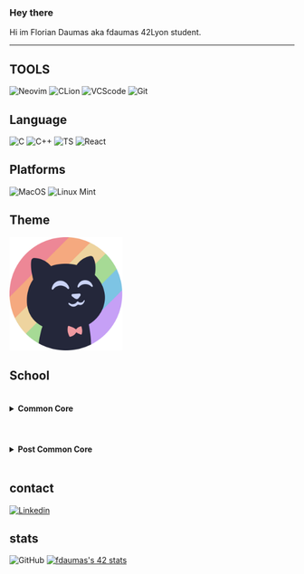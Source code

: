 <style>
    .all-project {
        display: flex;
        flex-direction: column;
        gap: 0.5rem;
    }
    .project {
        display: flex;
        align-items: center;
        gap: 0.5rem;
    }
    .dropbox {
        display: inline-flex;
        align-items: center;
    }
</style>
### Hey there

Hi im Florian Daumas aka fdaumas 42Lyon student.

---
## TOOLS
![Neovim](https://img.shields.io/badge/Neovim-ed8796?style=for-the-badge&logo=neovim&logoColor=black)
![CLion](https://img.shields.io/badge/CLion-eed49f?style=for-the-badge&logo=clion&logoColor=black)
![VCScode](https://img.shields.io/badge/VScode-a6da95?style=for-the-badge&logo=clion&logoColor=black)
![Git](https://img.shields.io/badge/Git-7dc4e4?style=for-the-badge&logo=git&logoColor=black)

## Language
![C](https://img.shields.io/badge/C-c6a0f6?style=for-the-badge&logo=&logoColor=black)
![C++](https://img.shields.io/badge/C++-7dc4e4?style=for-the-badge&logo=&logoColor=black)
![TS](https://img.shields.io/badge/TS-a6da95?style=for-the-badge&logo=&logoColor=black)
![React](https://img.shields.io/badge/React-eed49f?style=for-the-badge&logo=&logoColor=black)

## Platforms
![MacOS](https://img.shields.io/badge/mac%20os-ed8796?style=for-the-badge&logo=apple&logoColor=black)
![Linux Mint](https://img.shields.io/badge/Linux_mint-eed49f?style=for-the-badge&logo=linux&logoColor=black)

## Theme
<img src="./img/1544x1544_catppuccin_circle.png" alt="catppuccin" width="200"/>

## School
<details>
    <summary><h4 class="dropbox">Common Core</h4></summary>
    <details>
        <summary><h5 class="dropbox">Rank 00</h5></summary>
        <div class="all-project">
            <div class="project">
                <h6>Libft</h6>
                <img src="https://badge42.vercel.app/api/v2/cl9u8ui1e00730flhx740vroj/project/2396495" alt="fdaumas's 42 Libft Score" />
            </div>
        </div>
    </details>
    <details>
        <summary><h5 class="dropbox">Rank 01</h5></summary>
        <div class="all-project">
            <div class="project">
                <h6>ft_printf</h6>
                <img src="https://badge42.vercel.app/api/v2/cl9u8ui1e00730flhx740vroj/project/2424237" alt="fdaumas's 42 ft_printf Score" />
            </div>
            <div class="project">
                <h6>get_next_line</h6>
                <img src="https://badge42.vercel.app/api/v2/cl9u8ui1e00730flhx740vroj/project/2427352" alt="fdaumas's 42 get_next_line Score" />
            </div>
            <div class="project">
                <h6>Born2beroot</h6>
                <img src="https://badge42.vercel.app/api/v2/cl9u8ui1e00730flhx740vroj/project/2429057" alt="fdaumas's 42 Born2beroot Score" />
            </div>
        </div>
    </details>
    <details>
        <summary><h5 class="dropbox">Rank 02</h5></summary>
        <div class="all-project">
            <div class="project">
                <h6>push_swap</h6>
                <img src="https://badge42.vercel.app/api/v2/cl9u8ui1e00730flhx740vroj/project/2605708" alt="fdaumas's 42 push_swap Score" />
            </div>
            <div class="project">
                <h6>so_long</h6>
                <img src="https://badge42.vercel.app/api/v2/cl9u8ui1e00730flhx740vroj/project/2602655" alt="fdaumas's 42 so_long Score" />
            </div>
            <div class="project">
                <h6>pipex</h6>
                <img src="https://badge42.vercel.app/api/v2/cl9u8ui1e00730flhx740vroj/project/2602600" alt="fdaumas's 42 pipex Score" />
            </div>
            <div class="project">
                <h6>Exam ronk 02</h6>
                <img src="https://badge42.vercel.app/api/v2/cl9u8ui1e00730flhx740vroj/project/2602599" alt="fdaumas's 42 Exam Rank 02 Score" />
            </div>
        </div>
    </details>
    <details>
        <summary><h5 class="dropbox">Rank 03</h5></summary>
        <div class="all-project">
            <div class="project">
                <h6>minishell</h6>
                <img src="https://badge42.vercel.app/api/v2/cl9u8ui1e00730flhx740vroj/project/2828640" alt="fdaumas's 42 minishell Score" />
            </div>
            <div class="project">
                <h6>philosophers</h6>
                <img src="https://badge42.vercel.app/api/v2/cl9u8ui1e00730flhx740vroj/project/2837155" alt="fdaumas's 42 Philosophers Score" />
            </div>
            <div class="project">
                <h6>Exam rank 03</h6>
                <img src="https://badge42.vercel.app/api/v2/cl9u8ui1e00730flhx740vroj/project/2847711" alt="fdaumas's 42 Exam Rank 03 Score" />
            </div>
        </div>
    </details>
    <details>
        <summary><h5 class="dropbox">Rank 04</h5></summary>
            <div class="project">
                <h6>NetPratice</h6>
                <img src="https://badge42.vercel.app/api/v2/cl9u8ui1e00730flhx740vroj/project/2871258" alt="fdaumas's 42 NetPractice Score" />
            </div>
            <div class="project">
                <h6>Cub3D</h6>
                <img src="https://badge42.vercel.app/api/v2/cl9u8ui1e00730flhx740vroj/project/2934373" alt="fdaumas's 42 cub3d Score" />
            </div>
            <div class="project">
                <h6>Exam rank 04</h6>
                <img src="https://badge42.vercel.app/api/v2/cl9u8ui1e00730flhx740vroj/project/2981943" alt="fdaumas's 42 Exam Rank 04 Score" />
            </div>
        <details>
            <summary><h6 class="dropbox">CPP</h6></summary>
            <div class="all-project">
                <div class="project">
                    <h6>CPP Module 00</h6>
                    <img src="https://badge42.vercel.app/api/v2/cl9u8ui1e00730flhx740vroj/project/2878713" alt="fdaumas's 42 CPP Module 00 Score" />
                </div>
                <div class="project">
                    <h6>CPP Module 01</h6>
                    <img src="https://badge42.vercel.app/api/v2/cl9u8ui1e00730flhx740vroj/project/2882102" alt="fdaumas's 42 CPP Module 01 Score" />
                </div>
                <div class="project">
                    <h6>CPP Module 02</h6>
                    <img src="https://badge42.vercel.app/api/v2/cl9u8ui1e00730flhx740vroj/project/2884814" alt="fdaumas's 42 CPP Module 02 Score" />
                </div>
                <div class="project">
                    <h6>CPP Module 03</h6>
                    <img src="https://badge42.vercel.app/api/v2/cl9u8ui1e00730flhx740vroj/project/2888786" alt="fdaumas's 42 CPP Module 03 Score" />
                </div>
                <div class="project">
                    <h6>CPP Module 04</h6>
                    <img src="https://badge42.vercel.app/api/v2/cl9u8ui1e00730flhx740vroj/project/2893324" alt="fdaumas's 42 CPP Module 04 Score" />
                </div>
            </div>
        </details>
    </details>
    <details>
    <summary><h5 class="dropbox">Rank 05</h5></summary>
        <div class="all-project">
            <div class="project">
                <h6>Inception</h6>
                <img src="https://badge42.vercel.app/api/v2/cl9u8ui1e00730flhx740vroj/project/2996249" alt="fdaumas's 42 Inception Score" />
            </div>
            <div class="project">
                <h6>ft_irc</h6>
                <img src="https://badge42.vercel.app/api/v2/cl9u8ui1e00730flhx740vroj/project/2988720" alt="fdaumas's 42 ft_irc Score" />
            </div>
            <div class="project">
                <h6>Exam rank 05</h6>
                <img src="https://badge42.vercel.app/api/v2/cl9u8ui1e00730flhx740vroj/project/3020883" alt="fdaumas's 42 Exam Rank 05 Score" />
            </div>
        </div>
        <details>
            <summary><h6 class="dropbox">CPP</h6></summary>
                <div class="all-project">
                    <div class="project">
                        <h6>CPP Module 05</h6>
                        <img src="https://badge42.vercel.app/api/v2/cl9u8ui1e00730flhx740vroj/project/2895429" alt="fdaumas's 42 CPP Module 05 Score" />
                    </div>
                    <div class="project">
                        <h6>CPP Module 06</h6>
                        <img src="https://badge42.vercel.app/api/v2/cl9u8ui1e00730flhx740vroj/project/2908538" alt="fdaumas's 42 CPP Module 06 Score" />
                    </div>
                    <div class="project">
                        <h6>CPP Module 07</h6>
                        <img src="https://badge42.vercel.app/api/v2/cl9u8ui1e00730flhx740vroj/project/2909624" alt="fdaumas's 42 CPP Module 07 Score" />
                    </div>
                    <div class="project">
                        <h6>CPP Module 08</h6>
                        <img src="https://badge42.vercel.app/api/v2/cl9u8ui1e00730flhx740vroj/project/2910271" alt="fdaumas's 42 CPP Module 08 Score" />
                    </div>
                    <div class="project">
                        <h6>CPP Module 09</h6>
                        <img src="https://badge42.vercel.app/api/v2/cl9u8ui1e00730flhx740vroj/project/3030890" alt="fdaumas's 42 CPP Module 09 Score" />
                    </div>
                </div>
        </details>
    </details>
    <details>
    <summary><h5 class="dropbox">Rank 06</h5></summary>
        <div class="project">
            <h6>ft_transcendence</h6>
            <img src="https://badge42.vercel.app/api/v2/cl9u8ui1e00730flhx740vroj/project/3136008" alt="fdaumas's 42 ft_transcendence Score" />
        </div>
        <div class="project">
            <h6>Exam rank 06</h6>
            <img src="https://badge42.vercel.app/api/v2/cl9u8ui1e00730flhx740vroj/project/3210059" alt="fdaumas's 42 Exam Rank 06 Score" />
        </div>
    </details>
</details>
<br>
<details>
<summary><h4 class="dropbox">Post Common Core</h4></summary>
    hello world
</details>

## contact

[![Linkedin](https://img.shields.io/badge/LinkedIn-c6a0f6?style=for-the-badge&logo=linkedin&logoColor=black)](https://www.linkedin.com/in/florian-daumas-6499b01b9/)
## stats
![GitHub](https://github-readme-stats.vercel.app/api?username=fdaumas)
[![fdaumas's 42 stats](https://badge42.vercel.app/api/v2/cl9u8ui1e00730flhx740vroj/stats?cursusId=21&coalitionId=303)](https://github.com/JaeSeoKim/badge42)
